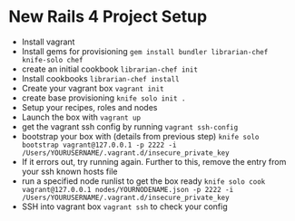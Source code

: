 # New Rails 4 Project Setup

- Install vagrant
- Install gems for provisioning ```gem install bundler librarian-chef knife-solo chef```
- create an initial cookbook ```librarian-chef init```
- Install cookbooks ```librarian-chef install```
- Create your vagrant box ```vagrant init```
- create base provisioning ```knife solo init .```
- Setup your recipes, roles and nodes
- Launch the box with ```vagrant up```
- get the vagrant ssh config by running ```vagrant ssh-config```
- bootstrap your box with (details from previous step) ```knife solo bootstrap vagrant@127.0.0.1 -p 2222 -i /Users/YOURUSERNAME/.vagrant.d/insecure_private_key``` 
- If it errors out, try running again. Further to this, remove the entry from your ssh known hosts file
- run a specified node runlist to get the box ready ```knife solo cook vagrant@127.0.0.1 nodes/YOURNODENAME.json -p 2222 -i /Users/YOURUSERNAME/.vagrant.d/insecure_private_key``` 
- SSH into vagrant box ```vagrant ssh``` to check your config
